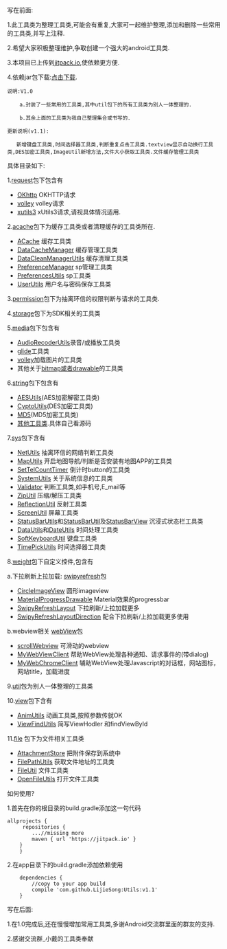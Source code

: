 写在前面:

1.此工具类为整理工具类,可能会有重复,大家可一起维护整理,添加和删除一些常用的工具类,并写上注释.

2.希望大家积极整理维护,争取创建一个强大的android工具类.

3.本项目已上传到[jitpack.io](https://jitpack.io),使依赖更方便.

4.依赖jar包下载:[点击下载](http://download.csdn.net/detail/qq_31590149/9840750).
	
	说明:V1.0
	
		a.封装了一些常用的工具类,其中util包下的所有工具类为别人一体整理的.

		b.其余上面的工具类为我自己整理集合或书写的.

	更新说明(v1.1):

       新增键盘工具类,时间选择器工具类,判断重复点击工具类.textview显示自动换行工具类,DES加密工具类,ImageUtil新增方法,文件大小获取工具类.文件缓存管理工具类
  
具体目录如下:

1.[request](https://github.com/LijieSong/Utils/tree/master/app/src/main/java/com/example/user/utils/request)包下包含有
- [OKhttp](https://github.com/LijieSong/Utils/tree/master/app/src/main/java/com/example/user/utils/request/okhttp) 	OKHTTP请求
- [volley](https://github.com/LijieSong/Utils/tree/master/app/src/main/java/com/example/user/utils/request/volley) volley请求
- [xutils3](https://github.com/LijieSong/Utils/tree/master/app/src/main/java/com/example/user/utils/request/xutils) 	xUtils3请求,请视具体情况适用.

2.[acache](https://github.com/LijieSong/Utils/tree/master/app/src/main/java/com/example/user/utils/acache)包下为缓存工具类或者清理缓存的工具类所在.
- [ACache](https://github.com/LijieSong/Utils/tree/master/app/src/main/java/com/example/user/utils/acache/ACache.java) 缓存工具类
- [DataCacheManager](https://github.com/LijieSong/Utils/tree/master/app/src/main/java/com/example/user/utils/acache/DataCacheManager.java) 缓存管理工具类
- [DataCleanManagerUtils](https://github.com/LijieSong/Utils/tree/master/app/src/main/java/com/example/user/utils/acache/DataCleanManagerUtils.java) 缓存清理工具类
- [PreferenceManager](https://github.com/LijieSong/Utils/tree/master/app/src/main/java/com/example/user/utils/acache/PreferenceManager.java) sp管理工具类
- [PreferencesUtils](https://github.com/LijieSong/Utils/tree/master/app/src/main/java/com/example/user/utils/acache/PreferencesUtils.java) sp工具类
- [UserUtils](https://github.com/LijieSong/Utils/tree/master/app/src/main/java/com/example/user/utils/acache/UserUtils.java) 用户名与密码保存工具类

3.[permission](https://github.com/LijieSong/Utils/tree/master/app/src/main/java/com/example/user/utils/permission)包下为抽离环信的权限判断与请求的工具类.

4.[storage](https://github.com/LijieSong/Utils/tree/master/app/src/main/java/com/example/user/utils/storage)包下为SDK相关的工具类

5.[media](https://github.com/LijieSong/Utils/tree/master/app/src/main/java/com/example/user/utils/media)包下包含有

- [AudioRecoderUtils](https://github.com/LijieSong/Utils/blob/master/app/src/main/java/com/example/user/utils/media/AudioRecoderUtils.java)录音/或播放工具类
- [glide](https://github.com/LijieSong/Utils/tree/master/app/src/main/java/com/example/user/utils/media/GildeTools)工具类
- [volley](https://github.com/LijieSong/Utils/tree/master/app/src/main/java/com/example/user/utils/media/VolleyTools)加载图片的工具类
- 其他关于[bitmap或者drawable](https://github.com/LijieSong/Utils/tree/master/app/src/main/java/com/example/user/utils/media)的工具类

6.[string](https://github.com/LijieSong/Utils/tree/master/app/src/main/java/com/example/user/utils/string)包下包含有

- [AESUtils](https://github.com/LijieSong/Utils/blob/master/app/src/main/java/com/example/user/utils/string/AESUtils.java)(AES加密解密工具类)
- [CyptoUtils](https://github.com/LijieSong/Utils/blob/master/app/src/main/java/com/example/user/utils/string/CyptoUtils.java)(DES加密工具类)
- [MD5](https://github.com/LijieSong/Utils/blob/master/app/src/main/java/com/example/user/utils/string/MD5.java)(MD5加密工具类)
- [其他工具类](https://github.com/LijieSong/Utils/tree/master/app/src/main/java/com/example/user/utils/string).具体自己看源码

7.[sys](https://github.com/LijieSong/Utils/tree/master/app/src/main/java/com/example/user/utils/sys)包下含有

- [NetUtils](https://github.com/LijieSong/Utils/blob/master/app/src/main/java/com/example/user/utils/sys/NetUtils)	抽离环信的网络判断工具类
- [MapUtils](https://github.com/LijieSong/Utils/blob/master/app/src/main/java/com/example/user/utils/sys/MapUtils.java)	开启地图导航/判断是否安装有地图APP的工具类	 
- [SetTelCountTimer](https://github.com/LijieSong/Utils/blob/master/app/src/main/java/com/example/user/utils/sys/SetTelCountTimer.java)	倒计时button的工具类 
- [SystemUtils](https://github.com/LijieSong/Utils/blob/master/app/src/main/java/com/example/user/utils/sys/SystemUtils.java)	关于系统信息的工具类 
- [Validator](https://github.com/LijieSong/Utils/blob/master/app/src/main/java/com/example/user/utils/sys/Validator.java)	判断工具类,如手机号,E_mail等
- [ZipUtil](https://github.com/LijieSong/Utils/blob/master/app/src/main/java/com/example/user/utils/sys/ZipUtil.java)	压缩/解压工具类 
- [ReflectionUtil](https://github.com/LijieSong/Utils/blob/master/app/src/main/java/com/example/user/utils/sys/ReflectionUtil.java)	反射工具类 
- [ScreenUtil](https://github.com/LijieSong/Utils/blob/master/app/src/main/java/com/example/user/utils/sys/ScreenUtil.java)	屏幕工具类
- [StatusBarUtils](https://github.com/LijieSong/Utils/blob/master/app/src/main/java/com/example/user/utils/sys/StatusBarUtils.java)和[StatusBarUtil](https://github.com/LijieSong/Utils/blob/master/app/src/main/java/com/example/user/utils/sys/StatusBarUtil.java)及[StatusBarView](https://github.com/LijieSong/Utils/blob/master/app/src/main/java/com/example/user/utils/sys/StatusBarView.java)	沉浸式状态栏工具类
- [DataUtils](https://github.com/LijieSong/Utils/blob/master/app/src/main/java/com/example/user/utils/sys/DataUtils.java)和[DateUtils](https://github.com/LijieSong/Utils/blob/master/app/src/main/java/com/example/user/utils/sys/DateUtils.java)		时间处理工具类	
- [SoftKeyboardUtil](https://github.com/LijieSong/Utils/blob/master/app/src/main/java/com/example/user/utils/sys/SoftKeyboardUtil.java)  键盘工具类
- [TimePickUtils](https://github.com/LijieSong/Utils/blob/master/app/src/main/java/com/example/user/utils/sys/TimePickUtils.java)  时间选择器工具类

8.[weight](https://github.com/LijieSong/Utils/tree/master/app/src/main/java/com/example/user/utils/weight)包下自定义控件,包含有

a.下拉刷新上拉加载: [swipyrefresh](https://github.com/LijieSong/Utils/tree/master/app/src/main/java/com/example/user/utils/weight/swipyrefresh)包
- [CircleImageView](https://github.com/LijieSong/Utils/blob/master/app/src/main/java/com/example/user/utils/weight/swipyrefresh/CircleImageView.java)  圆形imageview
- [MaterialProgressDrawable](https://github.com/LijieSong/Utils/blob/master/app/src/main/java/com/example/user/utils/weight/swipyrefresh/MaterialProgressDrawable.java)  Material效果的progressbar
- [SwipyRefreshLayout](https://github.com/LijieSong/Utils/blob/master/app/src/main/java/com/example/user/utils/weight/swipyrefresh/SwipyRefreshLayout.java) 下拉刷新/上拉加载更多
- [SwipyRefreshLayoutDirection](https://github.com/LijieSong/Utils/blob/master/app/src/main/java/com/example/user/utils/weight/swipyrefresh/SwipyRefreshLayoutDirection.java) 配合下拉刷新/上拉加载更多使用

b.webview相关 [webView](https://github.com/LijieSong/Utils/tree/master/app/src/main/java/com/example/user/utils/weight/webView)包
- [scrollWebview](https://github.com/LijieSong/Utils/blob/master/app/src/main/java/com/example/user/utils/weight/webView/ScrollWebView.java)  可滑动的webview
- [MyWebViewClient](https://github.com/LijieSong/Utils/blob/master/app/src/main/java/com/example/user/utils/weight/webView/MyWebViewClient.java) 帮助WebView处理各种通知、请求事件的(带dialog)
- [MyWebChromeClient](https://github.com/LijieSong/Utils/blob/master/app/src/main/java/com/example/user/utils/weight/webView/MyWebChromeClient.java) 辅助WebView处理Javascript的对话框，网站图标，网站title，加载进度

9.[util](https://github.com/LijieSong/Utils/tree/master/app/src/main/java/com/example/user/utils/util)包为别人一体整理的工具类

10.[view](https://github.com/LijieSong/Utils/tree/master/app/src/main/java/com/example/user/utils/view)包下含有

- [AnimUtils](https://github.com/LijieSong/Utils/tree/master/app/src/main/java/com/example/user/utils/view/AnimUtils.java) 动画工具类,按照参数传就OK
- [ViewFindUtils](https://github.com/LijieSong/Utils/tree/master/app/src/main/java/com/example/user/utils/view/ViewFindUtils.java) 简写ViewHodler 和findViewById

11.[file](https://github.com/LijieSong/Utils/tree/master/app/src/main/java/com/example/user/utils/file) 包下为文件相关工具类
- [AttachmentStore](https://github.com/LijieSong/Utils/tree/master/app/src/main/java/com/example/user/utils/file/AttachmentStore.java) 把附件保存到系统中
- [FilePathUtils](https://github.com/LijieSong/Utils/tree/master/app/src/main/java/com/example/user/utils/file/FilePathUtils.java) 获取文件地址的工具类
- [FileUtil](https://github.com/LijieSong/Utils/tree/master/app/src/main/java/com/example/user/utils/file/FileUtil.java) 文件工具类
- [OpenFileUtils](https://github.com/LijieSong/Utils/tree/master/app/src/main/java/com/example/user/utils/file/OpenFileUtils.java) 打开文件工具类

如何使用?

1.首先在你的根目录的build.gradle添加这一句代码

	allprojects {
  		 repositories {
   			...//missing more
   			maven { url 'https://jitpack.io' }
		}
     	}

2.在app目录下的build.gradle添加依赖使用

   		dependencies {
			//copy to your app build 
   			compile 'com.github.LijieSong:Utils:v1.1'
   		}

写在后面:

1.在1.0完成后,还在慢慢增加常用工具类,多谢Android交流群里面的群友的支持.

2.感谢交流群_小戴的工具类奉献